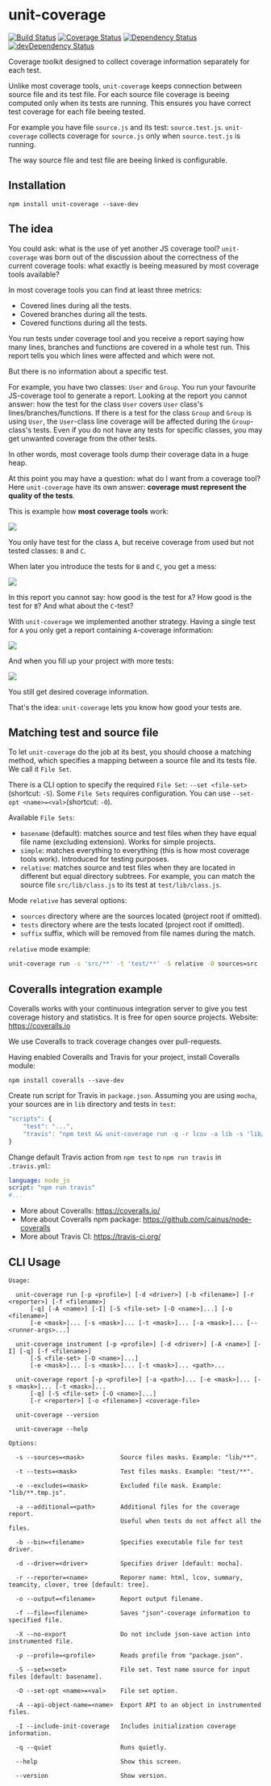 # unit-coverage

[![Build Status](https://travis-ci.org/mdevils/unit-coverage.svg?branch=master)](https://travis-ci.org/mdevils/unit-coverage) [![Coverage Status](https://coveralls.io/repos/mdevils/unit-coverage/badge.png?branch=master)](https://coveralls.io/r/mdevils/unit-coverage?branch=master) [![Dependency Status](https://david-dm.org/mdevils/unit-coverage.svg)](https://david-dm.org/mdevils/unit-coverage) [![devDependency Status](https://david-dm.org/mdevils/unit-coverage/dev-status.svg)](https://david-dm.org/mdevils/unit-coverage#info=devDependencies)

Coverage toolkit designed to collect coverage information separately for each test.

Unlike most coverage tools, `unit-coverage` keeps connection between source file and its test file.
For each source file coverage is beeing computed only when its tests are running.
This ensures you have correct test coverage for each file beeing tested.

For example you have file `source.js` and its test: `source.test.js`.
`unit-coverage` collects coverage for `source.js` only when `source.test.js` is running.

The way source file and test file are beeing linked is configurable.

## Installation

```
npm install unit-coverage --save-dev
```

## The idea

You could ask: what is the use of yet another JS coverage tool? `unit-coverage` was born out of the discussion about
the correctness of the current coverage tools: what exactly is beeing measured by most coverage tools available?

In most coverage tools you can find at least three metrics:

* Covered lines during all the tests.
* Covered branches during all the tests.
* Covered functions during all the tests.

You run tests under coverage tool and you receive a report saying how many lines, branches and functions are
covered in a whole test run. This report tells you which lines were affected and which were not.

But there is no information about a specific test.

For example, you have two classes: `User` and `Group`. You run your favourite JS-coverage tool to generate a report.
Looking at the report you cannot answer: how the test for the class `User` covers `User` class's
lines/branches/functions. If there is a test for the class `Group` and `Group` is using `User`, the `User`-class line
coverage will be affected during the `Group`-class's tests. Even if you do not have any tests for specific classes,
you may get unwanted coverage from the other tests.

In other words, most coverage tools dump their coverage data in a huge heap.

At this point you may have a question: what do I want from a coverage tool?
Here `unit-coverage` have its own answer: **coverage must represent the quality of the tests**.

This is example how **most coverage tools** work:

![](https://raw.githubusercontent.com/mdevils/unit-coverage/master/doc/single-other.png)

You only have test for the class `A`, but receive coverage from used but not tested classes: `B` and `C`.

When later you introduce the tests for `B` and `C`, you get a mess:

![](https://raw.githubusercontent.com/mdevils/unit-coverage/master/doc/multiple-other.png)

In this report you cannot say: how good is the test for `A`? How good is the test for `B`?
And what about the `C`-test?

With `unit-coverage` we implemented another strategy. Having a single test for `A` you only get a report
containing `A`-coverage information:

![](https://raw.githubusercontent.com/mdevils/unit-coverage/master/doc/single-unit-coverage.png)

And when you fill up your project with more tests:

![](https://raw.githubusercontent.com/mdevils/unit-coverage/master/doc/multiple-unit-coverage.png)

You still get desired coverage information.

That's the idea: `unit-coverage` lets you know how good your tests are.

## Matching test and source file

To let `unit-coverage` do the job at its best, you should choose a matching method, which specifies a mapping between
a source file and its tests file. We call it `File Set`.

There is a CLI option to specify the required `File Set`: `--set <file-set>` (shortcut: `-S`).
Some `File Sets` requires configuration. You can use `--set-opt <name>=<val>`(shortcut: `-O`).

Available `File Sets`:

* `basename` (default): matches source and test files when they have equal file name (excluding extension).
  Works for simple projects.
* `simple`: matches everything to everything (this is how most coverage tools work). Introduced for testing purposes.
* `relative`: matches source and test files when they are located in different but equal directory subtrees.
  For example, you can match the source file `src/lib/class.js` to its test at `test/lib/class.js`.

Mode `relative` has several options:

* `sources` directory where are the sources located (project root if omitted).
* `tests` directory where are the tests located (project root if omitted).
* `suffix` suffix, which will be removed from file names during the match.

`relative` mode example:

```sh
unit-coverage run -s 'src/**' -t 'test/**' -S relative -O sources=src -O tests=test -- --recursive src test
```

## Coveralls integration example

Coveralls works with your continuous integration server to give you test coverage history and statistics.
It is free for open source projects. Website: https://coveralls.io

We use Coveralls to track coverage changes over pull-requests.

Having enabled Coveralls and Travis for your project, install Coveralls module:

```
npm install coveralls --save-dev
```

Create run script for Travis in `package.json`. Assuming you are using `mocha`,
your sources are in `lib` directory and tests in `test`:

```js
"scripts": {
    "test": "...",
    "travis": "npm test && unit-coverage run -q -r lcov -a lib -s 'lib/**/*.js' -a test -t 'test/**/*.js' -- lib test | coveralls"
}
```

Change default Travis action from `npm test` to `npm run travis` in `.travis.yml`:

```yaml
language: node_js
script: "npm run travis"
#...
```

* More about Coveralls: https://coveralls.io/
* More about Coveralls npm package: https://github.com/cainus/node-coveralls
* More about Travis CI: https://travis-ci.org/

## CLI Usage

```
Usage:

  unit-coverage run [-p <profile>] [-d <driver>] [-b <filename>] [-r <reporter>] [-f <filename>]
      [-q] [-A <name>] [-I] [-S <file-set> [-O <name>]...] [-o <filename>]
      [-e <mask>]... [-s <mask>]... [-t <mask>]... [-a <mask>]... [-- <runner-args>...]

  unit-coverage instrument [-p <profile>] [-d <driver>] [-A <name>] [-I] [-q] [-f <filename>]
      [-S <file-set> [-O <name>]...]
      [-e <mask>]... [-s <mask>]... [-t <mask>]... <path>...

  unit-coverage report [-p <profile>] [-a <path>]... [-e <mask>]... [-s <mask>]... [-t <mask>]...
      [-q] [-S <file-set> [-O <name>]...]
      [-r <reporter>] [-o <filename>] <coverage-file>

  unit-coverage --version

  unit-coverage --help

Options:

  -s --sources=<mask>          Source files masks. Example: "lib/**".

  -t --tests=<mask>            Test files masks. Example: "test/**".

  -e --excludes=<mask>         Excluded file mask. Example: "lib/**.tmp.js".

  -a --additional=<path>       Additional files for the coverage report.
                               Useful when tests do not affect all the files.

  -b --bin=<filename>          Specifies executable file for test driver.

  -d --driver=<driver>         Specifies driver [default: mocha].

  -r --reporter=<name>         Reporer name: html, lcov, summary, teamcity, clover, tree [default: tree].

  -o --output=<filename>       Report output filename.

  -f --file=<filename>         Saves "json"-coverage information to specified file.

  -X --no-export               Do not include json-save action into instrumented file.

  -p --profile=<profile>       Reads profile from "package.json".

  -S --set=<set>               File set. Test name source for input files [default: basename].

  -O --set-opt <name>=<val>    File set option.

  -A --api-object-name=<name>  Export API to an object in instrumented files.

  -I --include-init-coverage   Includes initialization coverage information.

  -q --quiet                   Runs quietly.

  --help                       Show this screen.

  --version                    Show version.
```
